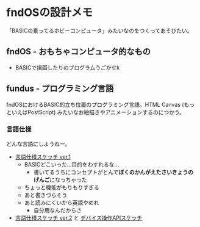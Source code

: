 # fndOSの設計メモ

「BASICの乗ってるホビーコンピュータ」みたいなのをつくってあそびたい。

## fndOS - おもちゃコンピュータ的なもの

- BASICで描画したりのプログラムうごかせk

## fundus - プログラミング言語

fndOSにおけるBASIC的立ち位置のプログラミング言語。HTML Canvas (もっといえばPostScript) みたいなお絵描きやアニメーションするのにつかう。

### 言語仕様

どんな言語にしようねー。

- [言語仕様スケッチ ver.1](fundus_v0.1.fn)
    - BASICどこいった...目的をわすれるな...
        - 書いてるうちにコンセプトがとんで**ぼくのかんがえたさいきょうのげんご**になっちゃった
    - ちょっと機能がもりもりすぎる
    - あと書きづらそう
    - あと読みにくいから英語やめれ
        - 自分用なんだからさ
- [言語仕様スケッチ ver.2](fundus_v0.2.fn) と [デバイス操作APIスケッチ](fundus_v0.2_devop.fn)
